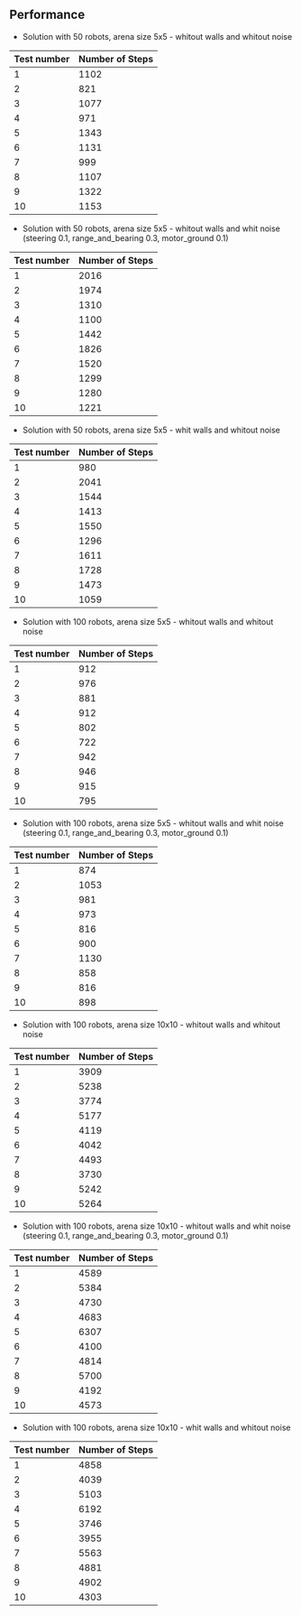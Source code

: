 ## Performance 

* Solution with 50 robots, arena size 5x5 - whitout walls and whitout noise

| Test number | Number of Steps |
| ----------- | --------------- |
| 1           | 1102            |
| 2           | 821             |
| 3           | 1077            |
| 4           | 971             |
| 5           | 1343            |
| 6           | 1131            |
| 7           | 999             |
| 8           | 1107            |
| 9           | 1322            |
| 10          | 1153            |

* Solution with 50 robots, arena size 5x5 - whitout walls and whit noise (steering 0.1, range_and_bearing 0.3, motor_ground 0.1)

| Test number | Number of Steps |
| ----------- | --------------- |
| 1           | 2016            |
| 2           | 1974            |
| 3           | 1310            |
| 4           | 1100            |
| 5           | 1442            |
| 6           | 1826            |
| 7           | 1520            |
| 8           | 1299            |
| 9           | 1280            |
| 10          | 1221            |

* Solution with 50 robots, arena size 5x5 - whit walls and whitout noise

| Test number | Number of Steps |
| ----------- | --------------- |
| 1           | 980             |
| 2           | 2041            |
| 3           | 1544            |
| 4           | 1413            |
| 5           | 1550            |
| 6           | 1296            |
| 7           | 1611            |
| 8           | 1728            |
| 9           | 1473            |
| 10          | 1059            |

* Solution with 100 robots, arena size 5x5 - whitout walls and whitout noise

| Test number | Number of Steps |
| ----------- | --------------- |
| 1           | 912             |
| 2           | 976             |
| 3           | 881             |
| 4           | 912             |
| 5           | 802             |
| 6           | 722             |
| 7           | 942             |
| 8           | 946             |
| 9           | 915             |
| 10          | 795             |

* Solution with 100 robots, arena size 5x5 - whitout walls and whit noise (steering 0.1, range_and_bearing 0.3, motor_ground 0.1)

| Test number | Number of Steps |
| ----------- | --------------- |
| 1           | 874             |
| 2           | 1053            |
| 3           | 981             |
| 4           | 973             |
| 5           | 816             |
| 6           | 900             |
| 7           | 1130            |
| 8           | 858             |
| 9           | 816             |
| 10          | 898             |

* Solution with 100 robots, arena size 10x10 - whitout walls and whitout noise 

| Test number | Number of Steps |
| ----------- | --------------- |
| 1           | 3909            |
| 2           | 5238            |
| 3           | 3774            |
| 4           | 5177            |
| 5           | 4119            |
| 6           | 4042            |
| 7           | 4493            |
| 8           | 3730            |
| 9           | 5242            |
| 10          | 5264            |

* Solution with 100 robots, arena size 10x10 - whitout walls and whit noise (steering 0.1, range_and_bearing 0.3, motor_ground 0.1)

| Test number | Number of Steps |
| ----------- | --------------- |
| 1           | 4589            |
| 2           | 5384            |
| 3           | 4730            |
| 4           | 4683            |
| 5           | 6307            |
| 6           | 4100            |
| 7           | 4814            |
| 8           | 5700            |
| 9           | 4192            |
| 10          | 4573            |

* Solution with 100 robots, arena size 10x10 - whit walls and whitout noise

| Test number | Number of Steps |
| ----------- | --------------- |
| 1           | 4858            |
| 2           | 4039            |
| 3           | 5103            |
| 4           | 6192            |
| 5           | 3746            |
| 6           | 3955            |
| 7           | 5563            |
| 8           | 4881            |
| 9           | 4902            |
| 10          | 4303            |
